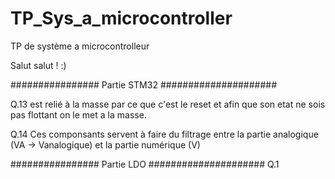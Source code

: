 # TP_Sys_a_microcontroller
TP de système a microcontrolleur

Salut salut ! :)


################ Partie STM32 #####################

Q.13 est relié à la masse par ce que c'est le reset et afin que son etat ne sois pas flottant on le met a la masse.

Q.14 Ces componsants servent à faire du filtrage entre la partie analogique (VA -> Vanalogique) et la partie numérique (V)


################ Partie LDO #####################
Q.1